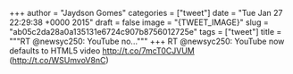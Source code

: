 
+++
author = "Jaydson Gomes"
categories = ["tweet"]
date = "Tue Jan 27 22:29:38 +0000 2015"
draft = false
image = "{TWEET_IMAGE}"
slug = "ab05c2da28a0a135131e6724c907b8756012725e"
tags = ["tweet"]
title = """RT @newsyc250: YouTube no..."""
+++
RT @newsyc250: YouTube now defaults to HTML5 video http://t.co/7mcT0CJVUM (http://t.co/WSUmvoV8nC)
